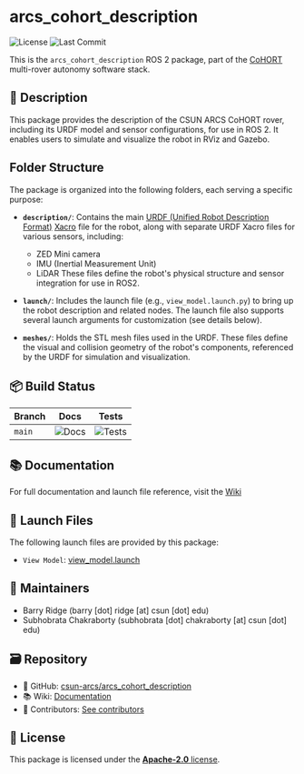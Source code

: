 # arcs_cohort_description

![License](https://img.shields.io/github/license/csun-arcs/arcs_cohort_description)
![Last Commit](https://img.shields.io/github/last-commit/csun-arcs/arcs_cohort_description)

This is the `arcs_cohort_description` ROS 2 package, part of the [CoHORT](https://github.com/csun-arcs/arcs_cohort) multi-rover autonomy software stack.

## 📝 Description

This package provides the description of the CSUN ARCS CoHORT rover, including its URDF model and sensor configurations, for use in ROS 2. It enables users to simulate and visualize the robot in RViz and Gazebo.

## Folder Structure

The package is organized into the following folders, each serving a specific purpose:

- **`description/`**: Contains the main [URDF (Unified Robot Description Format)](https://docs.ros.org/en/jazzy/Tutorials/Intermediate/URDF/URDF-Main.html) [Xacro](https://docs.ros.org/en/ros2_packages/rolling/api/xacro/) file for the robot, along with separate URDF Xacro files for various sensors, including:
  - ZED Mini camera
  - IMU (Inertial Measurement Unit)
  - LiDAR
  These files define the robot's physical structure and sensor integration for use in ROS2.

- **`launch/`**: Includes the launch file (e.g., `view_model.launch.py`) to bring up the robot description and related nodes. The launch file also supports several launch arguments for customization (see details below).

- **`meshes/`**: Holds the STL mesh files used in the URDF. These files define the visual and collision geometry of the robot's components, referenced by the URDF for simulation and visualization.

## 📦 Build Status

| Branch | Docs | Tests |
|--------|------|-------|
| `main` | ![Docs](https://github.com/csun-arcs/arcs_cohort_description/actions/workflows/generate-docs.yml/badge.svg?branch=main) | ![Tests](https://github.com/csun-arcs/arcs_cohort_description/actions/workflows/run-tests.yml/badge.svg?branch=main) |

## 📚 Documentation

For full documentation and launch file reference, visit the [Wiki](https://github.com/csun-arcs/arcs_cohort_description/wiki)

## 🚀 Launch Files

The following launch files are provided by this package:

- `View Model`: [view_model.launch](https://github.com/csun-arcs/arcs_cohort_description/wiki/view_model.launch)

## 👥 Maintainers

- Barry Ridge (barry [dot] ridge [at] csun [dot] edu)
- Subhobrata Chakraborty (subhobrata [dot] chakraborty [at] csun [dot] edu)

## 🗃️ Repository

- 📁 GitHub: [csun-arcs/arcs_cohort_description](https://github.com/csun-arcs/arcs_cohort_description)
- 📚 Wiki: [Documentation](https://github.com/csun-arcs/arcs_cohort_description/wiki)
- 👥 Contributors: [See contributors](https://github.com/csun-arcs/arcs_cohort_description/graphs/contributors)

## 📄 License

This package is licensed under the [**Apache-2.0** license](https://github.com/csun-arcs/arcs_cohort_description/blob/main/LICENSE).
